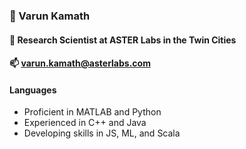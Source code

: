### 👋 Varun Kamath
#### 👀 Research Scientist at ASTER Labs in the Twin Cities
#### 📫 varun.kamath@asterlabs.com

#### Languages
 - Proficient in MATLAB and Python
 - Experienced in C++ and Java
 - Developing skills in JS, ML, and Scala
